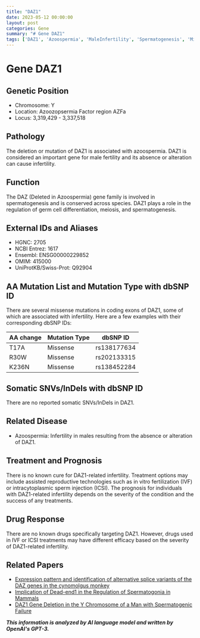 ```yaml
---
title: "DAZ1"
date: 2023-05-12 00:00:00
layout: post
categories: Gene
summary: "# Gene DAZ1"
tags: ['DAZ1', 'Azoospermia', 'MaleInfertility', 'Spermatogenesis', 'MissenseMutations', 'AssistedReproductiveTechnologies', 'TreatmentOptions', 'Prognosis']
---
```


# Gene DAZ1

## Genetic Position
- Chromosome: Y
- Location:  Azoozopsermia Factor region AZFa
- Locus: 3,319,429 - 3,337,518

## Pathology
The deletion or mutation of DAZ1 is associated with azoospermia. DAZ1 is considered an important gene for male fertility and its absence or alteration can cause infertility.

## Function
The DAZ (Deleted in Azoospermia) gene family is involved in spermatogenesis and is conserved across species. DAZ1 plays a role in the regulation of germ cell differentiation, meiosis, and spermatogenesis.

## External IDs and Aliases
- HGNC: 2705
- NCBI Entrez: 1617
- Ensembl: ENSG00000229852
- OMIM: 415000
- UniProtKB/Swiss-Prot: Q92904

## AA Mutation List and Mutation Type with dbSNP ID
There are several missense mutations in coding exons of DAZ1, some of which are associated with infertility. Here are a few examples with their corresponding dbSNP IDs:

|AA change|Mutation Type|dbSNP ID|
|--------|------------|-------|
|T17A|Missense|rs138177634|
|R30W|Missense|rs202133315|
|K236N|Missense|rs138452284|

## Somatic SNVs/InDels with dbSNP ID
There are no reported somatic SNVs/InDels in DAZ1.

## Related Disease
- Azoospermia: Infertility in males resulting from the absence or alteration of DAZ1.

## Treatment and Prognosis
There is no known cure for DAZ1-related infertility. Treatment options may include assisted reproductive technologies such as in vitro fertilization (IVF) or intracytoplasmic sperm injection (ICSI). The prognosis for individuals with DAZ1-related infertility depends on the severity of the condition and the success of any treatments.

## Drug Response
There are no known drugs specifically targeting DAZ1. However, drugs used in IVF or ICSI treatments may have different efficacy based on the severity of DAZ1-related infertility.

## Related Papers
- [Expression pattern and identification of alternative splice variants of the DAZ genes in the cynomolgus monkey](https://doi.org/10.1016/j.jmb.2004.11.015)
- [Implication of Dead-end1 in the Regulation of Spermatogonia in Mammals](https://doi.org/10.1159/000109678)
- [DAZ1 Gene Deletion in the Y Chromosome of a Man with Spermatogenic Failure](https://doi.org/10.1111/j.1743-6109.2008.00777.x)

**_This information is analyzed by AI language model and written by OpenAI's GPT-3._**